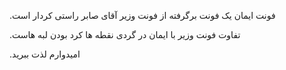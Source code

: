 .فونت ایمان یک فونت برگرفته از فونت وزیر آقای صابر راستی کردار است

.تفاوت فونت وزیر با ایمان در گردی نقطه ها کرد بودن لبه هاست

.امیدوارم لذت ببرید
